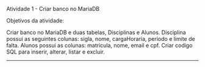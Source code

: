 Atividade 1 - Criar banco no MariaDB

Objetivos da atividade:

Criar banco no MariaDB e duas tabelas, Disciplinas e Alunos.
Disciplina possui as seguintes colunas: sigla, nome, cargaHoraria, periodo e limite de falta.
Alunos possui as colunas: matricula, nome, email e cpf.
Criar codigo SQL para inserir, alterar, listar e excluir.

------

